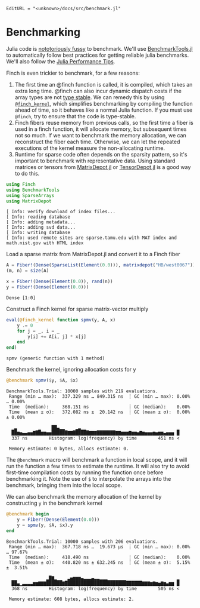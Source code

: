 ```@meta
EditURL = "<unknown>/docs/src/benchmark.jl"
```

# Benchmarking

Julia code is [nototoriously
fussy](https://github.com/JuliaCI/BenchmarkTools.jl#why-does-this-package-exist)
to benchmark.
We'll use [BenchmarkTools.jl](https://github.com/JuliaCI/BenchmarkTools.jl)
to automatically follow best practices for getting reliable julia benchmarks. We'll also
follow the [Julia Performance Tips](https://docs.julialang.org/en/v1/manual/performance-tips/).

Finch is even trickier to benchmark, for a few reasons:
1. The first time an @finch function is called, it is compiled, which takes an
   extra long time. @finch can also incur dynamic dispatch costs if the array
   types are not [type
   stable](https://docs.julialang.org/en/v1/manual/faq/#man-type-stability). We
   can remedy this by using [`@finch_kernel`](@ref), which simplifies
   benchmarking by compiling the function ahead of time, so it behaves like a
   normal Julia function. If you must use `@finch`, try to ensure that the code
   is type-stable.
2. Finch fibers reuse memory from previous calls, so the first time a fiber is
   used in a finch function, it will allocate memory, but subsequent times not so
   much. If we want to benchmark the memory allocation, we can reconstruct the
   fiber each time. Otherwise, we can let the repeated executions of the kernel
   measure the non-allocating runtime.
3. Runtime for sparse code often depends on the sparsity pattern, so it's
   important to benchmark with representative data. Using standard matrices or tensors from
   [MatrixDepot.jl](https://github.com/JuliaLinearAlgebra/MatrixDepot.jl) or
   [TensorDepot.jl](https://github.com/willow-ahrens/TensorDepot.jl) is a good
   way to do this.

````julia
using Finch
using BenchmarkTools
using SparseArrays
using MatrixDepot
````

````
[ Info: verify download of index files...
[ Info: reading database
[ Info: adding metadata...
[ Info: adding svd data...
[ Info: writing database
[ Info: used remote sites are sparse.tamu.edu with MAT index and math.nist.gov with HTML index

````

Load a sparse matrix from MatrixDepot.jl and convert it to a Finch fiber

````julia
A = Fiber!(Dense(SparseList(Element(0.0))), matrixdepot("HB/west0067"))
(m, n) = size(A)

x = Fiber!(Dense(Element(0.0)), rand(n))
y = Fiber!(Dense(Element(0.0)))
````

````
Dense [1:0]
````

Construct a Finch kernel for sparse matrix-vector multiply

````julia
eval(@finch_kernel function spmv(y, A, x)
    y .= 0
    for j = _, i = _
        y[i] += A[i, j] * x[j]
    end
end)
````

````
spmv (generic function with 1 method)
````

Benchmark the kernel, ignoring allocation costs for y

````julia
@benchmark spmv($y, $A, $x)
````

````
BenchmarkTools.Trial: 10000 samples with 219 evaluations.
 Range (min … max):  337.329 ns … 849.315 ns  ┊ GC (min … max): 0.00% … 0.00%
 Time  (median):     368.151 ns               ┊ GC (median):    0.00%
 Time  (mean ± σ):   372.082 ns ±  20.142 ns  ┊ GC (mean ± σ):  0.00% ± 0.00%

  ▁▃        ▁    ██▄▂▂    ▂▃▁▁                                  ▁
  ██▆▅▄▄▅▅▇██▆▆▅▅██████▇▇██████▇▇▇███████▇▇▆▆▆▇▆▆▅▇▆▅▅▅▆▅▆▆▄▅▅▅ █
  337 ns        Histogram: log(frequency) by time        451 ns <

 Memory estimate: 0 bytes, allocs estimate: 0.
````

The `@benchmark` macro will benchmark a function in local scope, and it will run
the function a few times to estimate the runtime. It will also try to avoid
first-time compilation costs by running the function once before benchmarking
it. Note the use of `$` to interpolate the arrays into the benchmark, bringing
them into the local scope.

We can also benchmark the memory allocation of the kernel by constructing `y` in the
benchmark kernel

````julia
@benchmark begin
    y = Fiber!(Dense(Element(0.0)))
    y = spmv(y, $A, $x).y
end
````

````
BenchmarkTools.Trial: 10000 samples with 206 evaluations.
 Range (min … max):  367.718 ns …  19.673 μs  ┊ GC (min … max): 0.00% … 97.67%
 Time  (median):     418.490 ns               ┊ GC (median):    0.00%
 Time  (mean ± σ):   440.820 ns ± 632.245 ns  ┊ GC (mean ± σ):  5.15% ±  3.51%

  ▁▁           ▂█▇▂▁▁  ▃▅▆▆▆▄▃▃▃▄▃▃▂▂▂▁▁▁▁▁▁▁                   ▂
  ██▄▁▃▃▃▃▆▆▇▇▇██████▇█████████████████████████████▇▇▇▆▇▆▅▇▆▄▆▆ █
  368 ns        Histogram: log(frequency) by time        505 ns <

 Memory estimate: 608 bytes, allocs estimate: 2.
````

